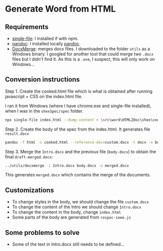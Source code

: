# Generate Word from HTML

## Requirements

- [single-file](https://www.npmjs.com/package/single-file-cli): I installed if with npm.
- [pandoc](https://pandoc.org/): I installed locally [pandoc](https://pandoc.org/).
- [DocxMerge](https://github.com/jamessantiago/DocxMerge): merges docx files. I downloaded to the folder `utils` as a Windows binary. I googled for another tool that could merge two `.docx` files but I didn't find it. As this is a `.exe`, I suspect, this will only work on Windows...

## Conversion instructions

Step 1. Create the cooked.html file which is what is obtained after running javascript + CSS on the index.html file.

I ran it from Windows (where I have chrome.exe and single-file installed), when I was in the `shexSpec/spec` folder.

```sh
npx single-file index.html --dump-content > \src\word\HTML2Doc\shex\cooked.html
```

Step 2. Create the body of the spec from the index.html. It generates file `result.docx`

```sh
pandoc -f html -s cooked.html --reference-doc=custom.docx -t docx -o body.docx
```

Step 3. Merge the `Intro.docx` and the previoux file (`body.docx`) to obtain the final `draft-merged.docx`:

```sh
../utils/docxmerge -i Intro.docx body.docx -o merged.docx
```

This generates `merged.docx` which contains the merge of the documents.

## Customizations

- To change styles in the body, we should change the file `custom.docx`
- To change the content of the Intro we should change `Intro.docx`
- To change the content in the body, change `index.html`
- Some parts of the body are generated from `respec-ieee.js`

## Some problems to solve

- Some of the text in Intro.docx still needs to be defined...
